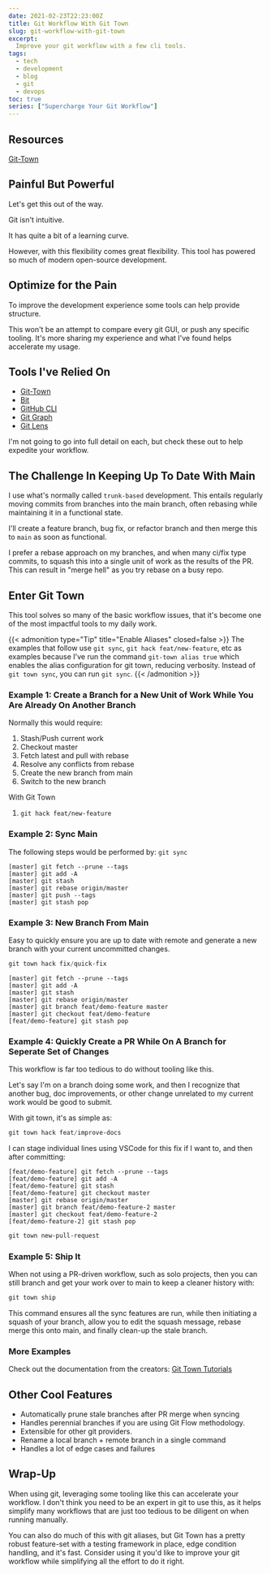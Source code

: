 ```yaml
---
date: 2021-02-23T22:23:00Z
title: Git Workflow With Git Town
slug: git-workflow-with-git-town
excerpt:
  Improve your git workflow with a few cli tools.
tags:
  - tech
  - development
  - blog
  - git
  - devops
toc: true
series: ["Supercharge Your Git Workflow"]
---
```


## Resources

[Git-Town](https://bit.ly/2OR6zIf)

## Painful But Powerful

Let's get this out of the way.

Git isn't intuitive.

It has quite a bit of a learning curve.

However, with this flexibility comes great flexibility.
This tool has powered so much of modern open-source development.

## Optimize for the Pain

To improve the development experience some tools can help provide structure.

This won't be an attempt to compare every git GUI, or push any specific tooling.
It's more sharing my experience and what I've found helps accelerate my usage.

## Tools I've Relied On

- [Git-Town](https://bit.ly/2OR6zIf)
- [Bit](https://bit.ly/37F8vu1)
- [GitHub CLI](https://bit.ly/3boywik)
- [Git Graph](https://bit.ly/3pEu8AJ)
- [Git Lens](https://bit.ly/3dBaUcZ)

I'm not going to go into full detail on each, but check these out to help expedite your workflow.

## The Challenge In Keeping Up To Date With Main

I use what's normally called `trunk-based` development.
This entails regularly moving commits from branches into the main branch, often rebasing while maintaining it in a functional state.

I'll create a feature branch, bug fix, or refactor branch and then merge this to `main` as soon as functional.

I prefer a rebase approach on my branches, and when many ci/fix type commits, to squash this into a single unit of work as the results of the PR.
This can result in "merge hell" as you try rebase on a busy repo.

## Enter Git Town

This tool solves so many of the basic workflow issues, that it's become one of the most impactful tools to my daily work.

{{< admonition type="Tip" title="Enable Aliases" closed=false >}}
The examples that follow use `git sync`, `git hack feat/new-feature`, etc as examples because I've run the command `git-town alias true` which enables the alias configuration for git town, reducing verbosity.
Instead of `git town sync`, you can run `git sync`.
{{< /admonition >}}

### Example 1: Create a Branch for a New Unit of Work While You Are Already On Another Branch

Normally this would require:

1. Stash/Push current work
1. Checkout master
1. Fetch latest and pull with rebase
1. Resolve any conflicts from rebase
1. Create the new branch from main
1. Switch to the new branch

With Git Town

1. `git hack feat/new-feature`

### Example 2: Sync Main

The following steps would be performed by: `git sync`

```text
[master] git fetch --prune --tags
[master] git add -A
[master] git stash
[master] git rebase origin/master
[master] git push --tags
[master] git stash pop
```

### Example 3: New Branch From Main

Easy to quickly ensure you are up to date with remote and generate a new branch with your current uncommitted changes.

```powershell
git town hack fix/quick-fix
```

```text
[master] git fetch --prune --tags
[master] git add -A
[master] git stash
[master] git rebase origin/master
[master] git branch feat/demo-feature master
[master] git checkout feat/demo-feature
[feat/demo-feature] git stash pop
```

### Example 4: Quickly Create a PR While On A Branch for Seperate Set of Changes

This workflow is far too tedious to do without tooling like this.

Let's say I'm on a branch doing some work, and then I recognize that another bug, doc improvements, or other change unrelated to my current work would be good to submit.

With git town, it's as simple as:

```powershell
git town hack feat/improve-docs
```

I can stage individual lines using VSCode for this fix if I want to, and then after committing:

```text
[feat/demo-feature] git fetch --prune --tags
[feat/demo-feature] git add -A
[feat/demo-feature] git stash
[feat/demo-feature] git checkout master
[master] git rebase origin/master
[master] git branch feat/demo-feature-2 master
[master] git checkout feat/demo-feature-2
[feat/demo-feature-2] git stash pop
```

```powershell
git town new-pull-request
```

### Example 5: Ship It

When not using a PR-driven workflow, such as solo projects, then you can still branch and get your work over to main to keep a cleaner history with:

```powershell
git town ship
```

This command ensures all the sync features are run, while then initiating a squash of your branch, allow you to edit the squash message, rebase merge this onto main, and finally clean-up the stale branch.

### More Examples

Check out the documentation from the creators: [Git Town Tutorials](https://bit.ly/3kjgsKy)

## Other Cool Features

- Automatically prune stale branches after PR merge when syncing
- Handles perennial branches if you are using Git Flow methodology.
- Extensible for other git providers.
- Rename a local branch + remote branch in a single command
- Handles a lot of edge cases and failures


## Wrap-Up

When using git, leveraging some tooling like this can accelerate your workflow.
I don't think you need to be an expert in git to use this, as it helps simplify many workflows that are just too tedious to be diligent on when running manually.

You can also do much of this with git aliases, but Git Town has a pretty robust feature-set with a testing framework in place, edge condition handling, and it's fast.
Consider using it you'd like to improve your git workflow while simplifying all the effort to do it right.
